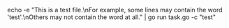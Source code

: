echo -e "This is a test file.\nFor example, some lines may contain the word 'test'.\nOthers may not contain the word at all." | go run task.go -c "test"
